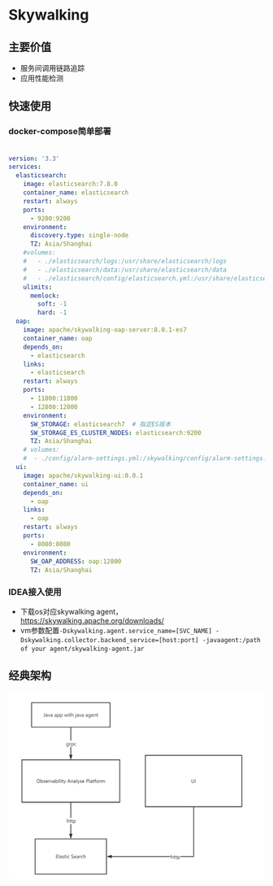 
# Skywalking

## 主要价值

- 服务间调用链路追踪
- 应用性能检测


## 快速使用
### docker-compose简单部署
```yaml

version: '3.3'
services:
  elasticsearch:
    image: elasticsearch:7.8.0
    container_name: elasticsearch
    restart: always
    ports:
      - 9200:9200
    environment:
      discovery.type: single-node
      TZ: Asia/Shanghai
    #volumes:
    #   - ./elasticsearch/logs:/usr/share/elasticsearch/logs
    #   - ./elasticsearch/data:/usr/share/elasticsearch/data
    #   - ./elasticsearch/config/elasticsearch.yml:/usr/share/elasticsearch/config/elasticsearch.yml
    ulimits:
      memlock:
        soft: -1
        hard: -1
  oap:
    image: apache/skywalking-oap-server:8.0.1-es7
    container_name: oap
    depends_on:
      - elasticsearch
    links:
      - elasticsearch
    restart: always
    ports:
      - 11800:11800
      - 12800:12800
    environment:
      SW_STORAGE: elasticsearch7  # 指定ES版本
      SW_STORAGE_ES_CLUSTER_NODES: elasticsearch:9200
      TZ: Asia/Shanghai
    # volumes:
    #  - ./config/alarm-settings.yml:/skywalking/config/alarm-settings.yml
  ui:
    image: apache/skywalking-ui:8.0.1
    container_name: ui
    depends_on:
      - oap
    links:
      - oap
    restart: always
    ports:
      - 8080:8080
    environment:
      SW_OAP_ADDRESS: oap:12800
      TZ: Asia/Shanghai

```
### IDEA接入使用
- 下载os对应skywalking agent，https://skywalking.apache.org/downloads/
- vm参数配置`-Dskywalking.agent.service_name=[SVC_NAME] -Dskywalking.collector.backend_service=[host:port] -javaagent:/path of your agent/skywalking-agent.jar`

## 经典架构

![Snipaste_2021-03-13_15-25-12.png](Snipaste_2021-03-13_15-25-12.png)
